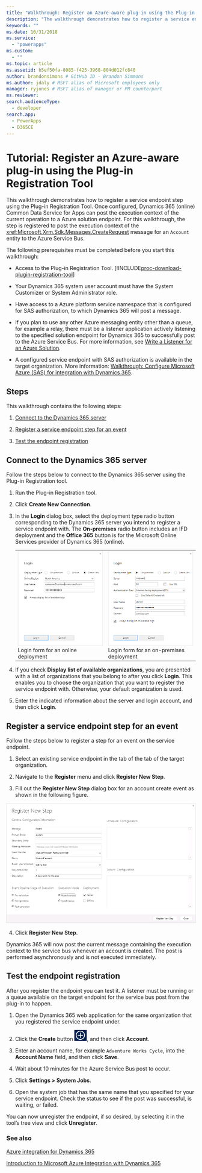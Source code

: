 ```yaml
---
title: "Walkthrough: Register an Azure-aware plug-in using the Plug-in Registration Tool (Common Data Service for Apps) | Microsoft Docs"
description: "The walkthrough demonstrates how to register a service endpoint step using the Plug-in Registration Tool. "
keywords: ""
ms.date: 10/31/2018
ms.service:
  - "powerapps"
ms.custom:
  - ""
ms.topic: article
ms.assetid: b5ef50fa-8085-f425-3968-804d012fc840
author: brandonsimons # GitHub ID - Brandon Simmons
ms.author: jdaly # MSFT alias of Microsoft employees only
manager: ryjones # MSFT alias of manager or PM counterpart
ms.reviewer: 
search.audienceType: 
  - developer
search.app: 
  - PowerApps
  - D365CE
---
```


# Tutorial: Register an Azure-aware plug-in using the Plug-in Registration Tool

<!-- https://docs.microsoft.com/dynamics365/customer-engagement/developer/walkthrough-register-azure-aware-plug-in-using-plug-in-registration-tool -->

This walkthrough demonstrates how to register a service endpoint step using the Plug-in Registration Tool. Once configured, Dynamics 365 (online) Common Data Service for Apps can post the execution context of the current operation to a Azure solution endpoint. For this walkthrough, the step is registered to post the execution context of the <xref:Microsoft.Xrm.Sdk.Messages.CreateRequest> message for an `Account` entity to the Azure Service Bus.  
  
 The following prerequisites must be completed before you start this walkthrough:  
  
-   Access to the Plug-in Registration Tool. [!INCLUDE[proc-download-plugin-registration-tool](../../includes/proc-download-plugin-registration-tool.md)]
  
-   Your Dynamics 365 system user account must have the System Customizer or System Administrator role. 
  
-   Have access to a Azure platform service namespace that is configured for SAS authorization, to which Dynamics 365 will post a message.  
  
  
-   If you plan to use any other Azure messaging entity other than a queue, for example a relay, there must be a listener application actively listening to the specified solution endpoint for Dynamics 365 to successfully post to the Azure Service Bus. For more information, see [Write a Listener for an Azure Solution](write-listener-application-azure-solution.md).  
  
-   A configured service endpoint with SAS authorization is available in the target organization. More information: [Walkthrough: Configure Microsoft Azure (SAS) for integration with Dynamics 365](walkthrough-configure-azure-sas-integration.md).  
  
## Steps  
 This walkthrough contains the following steps:  
  
1.  [Connect to the Dynamics 365 server](#BKMK_Connect)  
  
2.  [Register a service endpoint step for an event](#BKMK_Register)  
  
3.  [Test the endpoint registration](#BKMK_Test)  
  
<a name="BKMK_Connect"></a>   
## Connect to the Dynamics 365 server  
 Follow the steps below to connect to the Dynamics 365 server using the Plug-in Registration tool.  
  
1.  Run the Plug-in Registration tool.  
  
2.  Click **Create New Connection**.  
  
3.  In the **Login** dialog box, select the deployment type radio button corresponding to the Dynamics 365 server you intend to register a service endpoint with. The **On-premises** radio button includes an IFD deployment and the **Office 365** button is for the Microsoft Online Services provider of Dynamics 365 (online).  
  
    |||  
    |-|-|  
    |![Login form for an online deployment](media/crm-v6s-pr.png "Login form for an online deployment")<br />Login form for an online deployment|![Login window for an on&#45;premises deployment](media/crm-v6s-pr-login-onprem.png "Login window for an on-premises deployment")<br />Login form for an on-premises deployment|  
  
4.  If you check **Display list of available organizations**, you are presented with a list of organizations that you belong to after you click **Login**. This enables you to choose the organization that you want to register the service endpoint with. Otherwise, your default organization is used.  
  
5.  Enter the indicated information about the server and login account, and then click **Login**.  
  
<a name="BKMK_Register"></a>   
## Register a service endpoint step for an event  
 Follow the steps below to register a step for an event on the service endpoint.  
  
1.  Select an existing service endpoint in the tab of the tab of the target organization.  
  
2.  Navigate to the **Register** menu and click **Register New Step**.  
  
3.  Fill out the **Register New Step** dialog box for an account create event as shown in the following figure.

 ![Creating a service endpoint step](media/crm-v6s-pr-service-endpoint-step.png "Creating a service endpoint step")
  
4.  Click **Register New Step**.  
  
 Dynamics 365 will now post the current message containing the execution context to the service bus whenever an account is created. The post is performed asynchronously and is not executed immediately.  
  
<a name="BKMK_Test"></a>   
## Test the endpoint registration  
 After you register the endpoint you can test it. A listener must be running or a queue available on the target endpoint for the service bus post from the plug-in to happen.  
  
1.  Open the Dynamics 365 web application for the same organization that you registered the service endpoint under.  
  
2.  Click the **Create** button ![Create button](media/crm-v6s-wa-create-icon.PNG "Create button"), and then click **Account**.  
  
3.  Enter an account name, for example `Adventure Works Cycle`, into the **Account Name** field, and then click **Save**.  
  
4.  Wait about 10 minutes for the Azure Service Bus post to occur.  
  
5.  Click **Settings > System Jobs**.  
  
6.  Open the system job that has the same name that you specified for your service endpoint. Check the status to see if the post was successful, is waiting, or failed.  
  
 You can now unregister the endpoint, if so desired, by selecting it in the tool’s tree view and click **Unregister**.  
  
### See also  
 [Azure integration for Dynamics 365](azure-integration.md)
 
 [Introduction to Microsoft Azure Integration with Dynamics 365](azure-integration.md)
